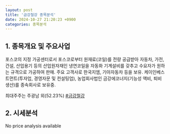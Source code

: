 ```yaml
---
layout: post
title: '금강철강 종목분석'
date: 2024-10-27 21:20:23 +0900
categories: 종목분석
---
```


## 1. 종목개요 및 주요사업

포스코의 지정 가공센터로서 포스코로부터 원재료(코일)를 전량 공급받아 자동차, 가전, 건설, 산업용기 등의 산업원자재인 냉연코일을 자동화 기계설비를 갖추고 수요자가 원하는 규격으로 가공하여 판매. 주요 고객사로 한국지엠, 기아자동차 등을 보유. 케이인베스트먼트(투자업, 경영자문 및 컨설팅업), 농업회사법인 금강에코너지(기능성 액비, 퇴비생산)를 종속회사로 보유중.

최대주주는 주광남 외(52.23%)
[#금강철강](#)

## 2. 시세분석

No price analysis available
